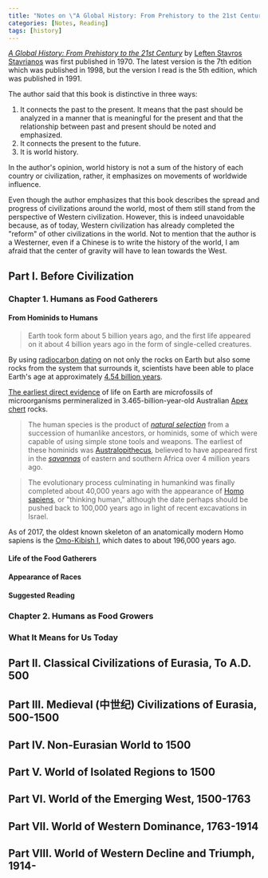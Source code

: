 ```yaml
---
title: "Notes on \"A Global History: From Prehistory to the 21st Century, 5th Edition\""
categories: [Notes, Reading]
tags: [history]
---
```


[*A Global History: From Prehistory to the 21st Century*](https://www.amazon.com/dp/0139238972) by [Leften Stavros Stavrianos](https://en.wikipedia.org/wiki/L._S._Stavrianos) was first published in 1970. The latest version is the 7th edition which was published in 1998, but the version I read is the 5th edition, which was published in 1991.

The author said that this book is distinctive in three ways:

1. It connects the past to the present. It means that the past should be analyzed in a manner that is meaningful for the present and that the relationship between past and present should be noted and emphasized.
2. It connects the present to the future.
3. It is world history.

In the author's opinion, world history is not a sum of the history of each country or civilization, rather, it emphasizes on movements of worldwide influence.

Even though the author emphasizes that this book describes the spread and progress of civilizations around the world, most of them still stand from the perspective of Western civilization. However, this is indeed unavoidable because, as of today, Western civilization has already completed the "reform" of other civilizations in the world. Not to mention that the author is a Westerner, even if a Chinese is to write the history of the world, I am afraid that the center of gravity will have to lean towards the West.

## Part I. Before Civilization

### Chapter 1. Humans as Food Gatherers

#### From Hominids to Humans

> Earth took form about 5 billion years ago, and the first life appeared on it about 4 billion years ago in the form of single-celled creatures.

By using [radiocarbon dating](https://en.wikipedia.org/wiki/Radiocarbon_dating) on not only the rocks on Earth but also some rocks from the system that surrounds it, scientists have been able to place Earth's age at approximately [4.54 billion years](https://www.space.com/24854-how-old-is-earth.html).

[The earliest direct evidence](https://en.wikipedia.org/wiki/Earliest_known_life_forms) of life on Earth are microfossils of microorganisms permineralized in 3.465-billion-year-old Australian [Apex chert](https://en.wikipedia.org/wiki/Apex_chert) rocks.

> The human species is the product of [*natural selection*](https://en.wikipedia.org/wiki/Natural_selection) from a succession of humanlike ancestors, or hominids, some of which were capable of using simple stone tools and weapons. The earliest of these hominids was [Australopithecus](https://en.wikipedia.org/wiki/Australopithecus), believed to have appeared first in the [*savannas*](https://en.wikipedia.org/wiki/Savanna) of eastern and southern Africa over 4 million years ago.

> The evolutionary process culminating in humankind was finally completed about 40,000 years ago with the appearance of [Homo sapiens](https://en.wikipedia.org/wiki/Homo_sapiens), or "thinking human," although the date perhaps should be pushed back to 100,000 years ago in light of recent excavations in Israel.

As of 2017, the oldest known skeleton of an anatomically modern Homo sapiens is the [Omo-Kibish I](https://www.sciencedirect.com/science/article/abs/pii/S0047248416302706), which dates to about 196,000 years ago.

#### Life of the Food Gatherers

#### Appearance of Races

#### Suggested Reading

### Chapter 2. Humans as Food Growers

### What It Means for Us Today

## Part II. Classical Civilizations of Eurasia, To A.D. 500

## Part III. Medieval (中世纪) Civilizations of Eurasia, 500-1500

## Part IV. Non-Eurasian World to 1500

## Part V. World of Isolated Regions to 1500

## Part VI. World of the Emerging West, 1500-1763

## Part VII. World of Western Dominance, 1763-1914

## Part VIII. World of Western Decline and Triumph, 1914-
